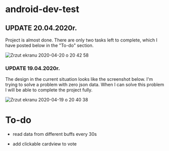 # android-dev-test



## UPDATE 20.04.2020r.

Project is almost done. There are only two tasks left to complete, which I have posted below in the "To-do" section.

![Zrzut ekranu 2020-04-20 o 20 42 58](https://user-images.githubusercontent.com/48799512/79787636-9b524c00-8347-11ea-99d6-7c2e0a4ad27c.png)

### UPDATE 19.04.2020r.

The design in the current situation looks like the screenshot below. I'm trying to solve a problem with zero json data. When I can solve this problem I will be able to complete the project fully.

![Zrzut ekranu 2020-04-19 o 20 40 38](https://user-images.githubusercontent.com/48799512/79696623-29fa9680-827e-11ea-8c98-4f3e9af5bb7b.png)

# To-do

- read data from different buffs every 30s

- add clickable cardview to vote



